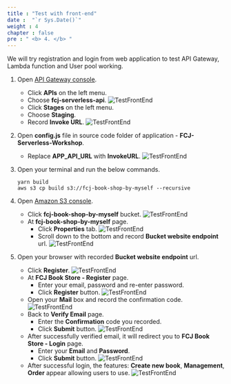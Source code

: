 ```yaml
---
title : "Test with front-end"
date :  "`r Sys.Date()`" 
weight : 4
chapter : false
pre : " <b> 4. </b> "
---
```

We will try registration and login from web application to test API Gateway, Lambda function and User pool working.

1. Open [API Gateway console](https://us-east-1.console.aws.amazon.com/apigateway/main/apis?region=us-east-1).
    - Click **APIs** on the left menu.
    - Choose **fcj-serverless-api**.
      ![TestFrontEnd](/images/temp/1/26.png?width=90pc)
    - Click **Stages** on the left menu.
    - Choose **Staging**.
    - Record **Invoke URL**.
      ![TestFrontEnd](/images/temp/1/27.png?width=90pc)

2. Open **config.js** file in source code folder of application - **FCJ-Serverless-Workshop**.
    - Replace **APP_API_URL** with **InvokeURL**.
      ![TestFrontEnd](/images/temp/1/28.png?width=90pc)

3. Open your terminal and run the below commands.
    ```
    yarn build
    aws s3 cp build s3://fcj-book-shop-by-myself --recursive
    ```

4. Open [Amazon S3 console](https://s3.console.aws.amazon.com/s3/buckets?region=us-east-1). 
    - Click **fcj-book-shop-by-myself** bucket.
      ![TestFrontEnd](/images/temp/1/29.png?width=90pc)
    - At **fcj-book-shop-by-myself** page.
      - Click **Properties** tab.
        ![TestFrontEnd](/images/temp/1/30.png?width=90pc)
      - Scroll down to the bottom and record **Bucket website endpoint** url.
        ![TestFrontEnd](/images/temp/1/31.png?width=90pc)

5. Open your browser with recorded **Bucket website endpoint** url.
    - Click **Register**.
      ![TestFrontEnd](/images/temp/1/32.png?width=90pc)
    - At **FCJ Book Store - Register** page.
      - Enter your email, password and re-enter password.
      - Click **Register** button.
        ![TestFrontEnd](/images/temp/1/33.png?width=90pc)
    - Open your **Mail** box and record the confirmation code.
        ![TestFrontEnd](/images/temp/1/34.png?width=90pc)
    - Back to **Verify Email** page.
      - Enter the **Confirmation** code you recorded.
      - Click **Submit** button.
        ![TestFrontEnd](/images/temp/1/35.png?width=90pc)
    - After successfully verified email, it will redirect you to **FCJ Book Store - Login** page.
      - Enter your **Email** and **Password**.
      - Click **Submit** button.
        ![TestFrontEnd](/images/temp/1/36.png?width=90pc)
    - After successful login, the features: **Create new book**, **Management**, **Order** appear allowing users to use.
      ![TestFrontEnd](/images/temp/1/37.png?width=90pc)
